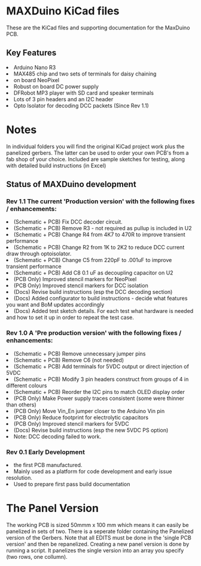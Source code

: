 # MAXDuino KiCad files
These are the KiCad files and supporting documentation for the MaxDuino PCB.
## Key Features
<Li>Arduino Nano R3
<Li>MAX485 chip and two sets of terminals for daisy chaining
<Li>on board NeoPixel
<Li>Robust on board DC power supply
<Li>DFRobot MP3 player with SD card and speaker terminals
<Li>Lots of 3 pin headers and an I2C header
<Li>Opto Isolator for decoding DCC packets (Since Rev 1.1)

# Notes
In individual folders you will find the original KiCad project work plus the panelized gerbers.
The latter can be used to order your own PCB's from a fab shop of your choice.
Included are sample sketches for testing, along with detailed build instructions (in Excel)

## Status of MAXDuino development 
### Rev 1.1 The current 'Production version' with the following fixes / enhancements:
<Li> (Schematic + PCB) Fix DCC decoder circuit.</Li>
<Li> (Schematic + PCB) Remove R3 - not required as pullup is included in U2</Li>
<Li> (Schematic + PCB) Change R4 from 4K7 to 470R to improve transient performance</Li>
<Li> (Schematic + PCB) Change R2 from 1K to 2K2 to reduce DCC current draw through optoisolator.</Li>
<Li> (Schematic + PCB) Change C5 from 220pF to .001uF  to improve transient performance</Li>
<Li> (Schematic + PCB) Add C8 0.1 uF as decoupling capacitor on U2</Li>
<Li> (PCB Only) Improved stencil markers for NeoPixel</Li>
<Li> (PCB Only) Improved stencil markers for DCC isolation</Li>
<Li> (Docs) Revise build instructions (esp the DCC decoding section)</Li>
<Li> (Docs) Added configurator to build instructions - decide what features you want and BoM updates accordingly</Li>
<Li> (Docs) Added test sketch details. For each test what hardware is needed and how to set it up in order to repeat the test case.</Li>

### Rev 1.0 A 'Pre production version' with the following fixes / enhancements:
<Li> (Schematic + PCB) Remove unnecessary jumper pins</Li>
<Li> (Schematic + PCB) Remove C6 (not needed)</Li>
<Li> (Schematic + PCB) Add terminals for 5VDC output or direct injection of 5VDC</Li>
<Li> (Schematic + PCB) Modify 3 pin headers construct from groups of 4 in different colours</Li>
<Li> (Schematic + PCB) Reorder the I2C pins to match OLED display order</Li>
<LI> (PCB Only) Make Power supply traces consistent (some were thinner than others)</Li>
<LI> (PCB Only) Move Vin_En jumper closer to the Arduino Vin pin</Li>
<Li> (PCB Only) Reduce footprint for electrolytic capacitors</Li>
<Li> (PCB Only) Improved stencil markers for 5VDC</Li>
<Li> (Docs) Revise build instructions (esp the new 5VDC PS option)</Li>
<Li> Note: DCC decoding failed to work.</Li>

### Rev 0.1 Early Development 
<Li> the first PCB manufactured.</Li> 
<Li> Mainly used as a platform for code development and early issue resolution.</Li>
<Li> Used to prepare first pass build documentation</Li>

# The Panel Version
The working PCB is sized 50mmm x 100 mm which means it can easily be panelized in sets of two.
There is a seperate folder containing the Panelized version of the Gerbers.
Note that all EDITS must be done in the 'single PCB version' and then be repanelized. 
Creating a new panel version is done by running a script.
It panelizes the single version into an array you specify (two rows, one collumn).  
